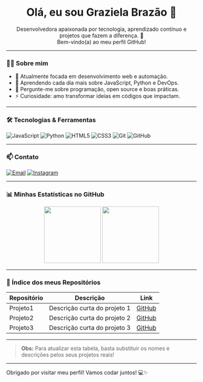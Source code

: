 <h1 align="center">Olá, eu sou Graziela Brazão 👋</h1>

<p align="center">
  Desenvolvedora apaixonada por tecnologia, aprendizado contínuo e projetos que fazem a diferença. 🚀<br/>
  Bem-vindo(a) ao meu perfil GitHub!
</p>

---

### 👩‍💻 Sobre mim

- 🔭 Atualmente focada em desenvolvimento web e automação.
- 🌱 Aprendendo cada dia mais sobre JavaScript, Python e DevOps.
- 💬 Pergunte-me sobre programação, open source e boas práticas.
- ⚡ Curiosidade: amo transformar ideias em códigos que impactam.

---

### 🛠️ Tecnologias & Ferramentas

![JavaScript](https://img.shields.io/badge/-JavaScript-F7DF1E?style=flat&logo=javascript&logoColor=000)
![Python](https://img.shields.io/badge/-Python-3776AB?style=flat&logo=python&logoColor=fff)
![HTML5](https://img.shields.io/badge/-HTML5-E34F26?style=flat&logo=html5&logoColor=fff)
![CSS3](https://img.shields.io/badge/-CSS3-1572B6?style=flat&logo=css3&logoColor=fff)
![Git](https://img.shields.io/badge/-Git-F05032?style=flat&logo=git&logoColor=fff)
![GitHub](https://img.shields.io/badge/-GitHub-181717?style=flat&logo=github&logoColor=fff)

---

### 📫 Contato

[![Email](https://img.shields.io/badge/-Email-D14836?style=flat&logo=gmail&logoColor=white)](mailto:brazaograziela05@gmail.com)
[![Instagram](https://img.shields.io/badge/-Instagram-E4405F?style=flat&logo=instagram&logoColor=white)](https://instagram.com/grazibrazz)

---

### 📊 Minhas Estatísticas no GitHub

<div align="center">
  <img src="https://github-readme-stats.vercel.app/api?username=brazaograziela05-netizen&show_icons=true&theme=radical" height="150" />
  <img src="https://github-readme-stats.vercel.app/api/top-langs/?username=brazaograziela05-netizen&layout=compact&theme=radical" height="150" />
</div>

---

### 📂 Índice dos meus Repositórios

| Repositório       | Descrição                            | Link                                           |
|-------------------|------------------------------------|------------------------------------------------|
| Projeto1          | Descrição curta do projeto 1        | [GitHub](https://github.com/brazaograziela05/projeto1) |
| Projeto2          | Descrição curta do projeto 2        | [GitHub](https://github.com/brazaograziela05/projeto2) |
| Projeto3          | Descrição curta do projeto 3        | [GitHub](https://github.com/brazaograziela05/projeto3) |

---

> **Obs:** Para atualizar esta tabela, basta substituir os nomes e descrições pelos seus projetos reais!

---

Obrigado por visitar meu perfil! Vamos codar juntos! 💻✨
